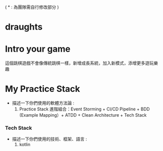 ( * : 為團隊需自行修改部分 )
# draughts

# Intro your game
這個跳棋遊戲不會像傳統跳棋一樣，新增成長系統，加入新模式，添增更多遊玩樂趣

# My Practice Stack
- 描述一下你們使用的軟體方法論 :
   1. Practice Stack 進階組合：Event Storming + CI/CD Pipeline + BDD  (Example Mapping）+ ATDD + Clean Architecture + Tech Stack

### Tech Stack
- 描述一下你們使用的技術、框架、語言 :
   1. kotlin

